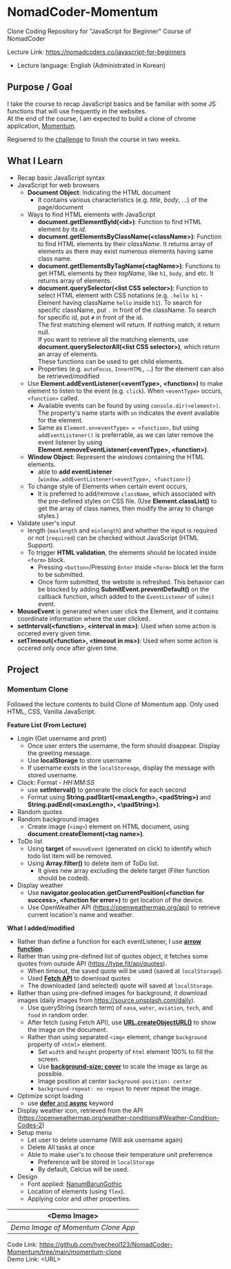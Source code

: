# NomadCoder-Momentum
Clone Coding Repository for "JavaScript for Beginner" Course of NomadCoder

Lecture Link: https://nomadcoders.co/javascript-for-beginners
- Lecture language: English (Administrated in Korean)


## Purpose / Goal

I take the course to recap JavaScript basics and be familiar with some JS functions that will use frequently in the websites.  
At the end of the course, I am expected to build a clone of chrome application, [Momentum](https://chrome.google.com/webstore/detail/momentum/laookkfknpbbblfpciffpaejjkokdgca).

Regisered to the [challenge](https://nomadcoders.co/faq/challenge/vanillajs) to finish the course in two weeks.


## What I Learn

- Recap basic JavaScript syntax
- JavaScript for web browsers
  - **Document Object**: Indicating the HTML document
    - It contains various characteristics (e.g. *title*, *body*, ...) of the page/document
  - Ways to find HTML elements with JavaScript
    - **document.getElementById(\<id>)**: Function to find HTML element by its *id*. 
    - **document.getElementsByClassName(\<className>)**: Function to find HTML elements by their *className*.
    It returns array of elements as there may exist numerous elements having same class name.
    - **document.getElementsByTagName(\<tagName>)**: Functions to get HTML elements by their *tagName*, like `h1`, `body`, and etc.
    It returns array of elements.
    - **document.querySelector(\<list CSS selector>)**: Function to select HTML element with CSS notations (e.g. `.hello h1` - Element having className `hello` inside `h1`).
    To search for specific className, put `.` in front of the className.
    To search for specific id, put `#` in front of the id.  
    The first matching element will return.
    If nothing match, it return null.  
    If you want to retrieve all the matching elements, use **document.querySelectorAll(\<list CSS selector>)**, which return an array of elements.  
    These functions can be used to get child elements.
    - Properties (e.g. `autoFocus`, `InnerHTML`, ...) for the element can also be retrieved/modified
  - Use **Element.addEventListener(\<eventType>, \<function>)** to make element to listen to the event (e.g. `click`).
  When `<eventType>` occurs, `<function>` called.
    - Available events can be found by using `console.dir(<element>)`.
    The property's name starts with `on` indicates the event available for the element.
    - Same as `Element.on<eventType> = <function>`, but using `addEventListener()` is preferrable, as we can later remove the event listener by using **Element.removeEventListener(\<eventType>, \<function>)**.
  - **Window Object**: Represent the windows containing the HTML elements.
    - able to **add eventListener** (`window.addEventListener(<eventType>, <function>)`)
  - To change style of Elements when certain event occurs,
    - It is preferred to add/remove `className`, which associated with the pre-defined styles on CSS file.
    (Use **Element.classList()** to get the array of class names, then modify the array to change styles.)
- Validate user's input
  - length (`maxlength` and `minlength`) and whether the input is required or not (`required`) can be checked without JavaScript (HTML Support).
  - To trigger **HTML validation**, the elements should be located inside `<form>` block.
    - Pressing `<button>`/Pressing `Enter` inside `<form>` block let the form to be submitted. 
    - Once form submitted, the website is refreshed.
    This behavior can be blocked by adding **SubmitEvent.preventDefault()** on the callback function, which added to the `EventListener` of `submit` event.
- **MouseEvent** is generated when user click the Element, and it contains coordinate information where the user clicked.
- **setInterval(\<function>, \<interval in ms>)**: Used when some action is occered every given time.
- **setTimeout(\<function>, \<timeout in ms>)**: Used when some action is occered only once after given time.


## Project

### Momentum Clone

Followed the lecture contents to build Clone of Momentum app. 
Only used HTML, CSS, Vanilla JavaScript.  

**Feature List (From Lecture)**  
- Login (Get username and print)
  - Once user enters the username, the form should disappear.
    Display the greeting message.
  - Use **localStorage** to store username
  - If username exists in the `localStoreage`, display the message with stored username.
- Clock: Format - *HH:MM:SS*
  - use **setInterval()** to generate the clock for each second
  - Format using **String.padStart(\<maxLength>, \<padString>)** and **String.padEnd(\<maxLength>, <\padString>)**.
- Random quotes
- Random background images
  - Create image (`<img>`) element on HTML document, using **document.createElement(\<tag name>)**.
- ToDo list
  - Using **target** of `mouseEvent` (generated on click) to identify which todo list item will be removed.
  - Using **Array.filter()** to delete item of ToDo list.
    - It gives new array excluding the delete target (Filter function should be coded).
- Display weather
  - Use **navigator.geolocation.getCurrentPosition(\<function for success>, \<function for error>)** to get location of the device.
  - Use OpenWeather API (https://openweathermap.org/api) to retrieve current location's name and weather.

**What I added/modified**  
- Rather than define a function for each eventListener, I use [**arrow function**](https://developer.mozilla.org/en-US/docs/Web/JavaScript/Reference/Functions/Arrow_functions).
- Rather than using pre-defined list of quotes object, it fetches some quotes from outside API (https://type.fit/api/quotes).
  - When timeout, the saved quote will be used (saved at `localStorage`).
  - Used [**Fetch API**](https://developer.mozilla.org/en-US/docs/Web/API/Fetch_API) to download quotes
  - The downloaded (and selected) quote will saved at `localStorage`.
- Rather than using pre-defined images for background, it download images (daily images from https://source.unsplash.com/daily).
  - Use queryString (search term) of `nasa`, `water`, `aviation`, `tech`, and `food` in random order.
  - After fetch (using Fetch API), use [**URL.createObjectURL()**](https://developer.mozilla.org/en-US/docs/Web/API/URL/createObjectURL) to show the image on the document.
  - Rather than using separated `<img>` element, change `background` property of `<html>` element.
    - Set `width` and `height` property of `html` element 100% to fill the screen.
    - Use [**background-size: cover**](https://developer.mozilla.org/en-US/docs/Web/CSS/background-size) to scale the image as large as possible.
    - Image position at center `background-position: center`
    - `background-repeat: no-repeat` to never repeat the image.
- Optimize script loading
  - use [**defer** and **async**](https://developer.mozilla.org/en-US/docs/Web/HTML/Element/script) keyword
- Display weather icon, retrieved from the API (https://openweathermap.org/weather-conditions#Weather-Condition-Codes-2)
- Setup menu
  - Let user to delete username (Will ask username again)
  - Delete All tasks at once
  - Able to make user's to choose their temperature unit preferrence
    - Preference will be stored in `localStorage`
    - By default, Celcius will be used.
- Design
  - Font applied: [NanumBarunGothic](https://github.com/moonspam/NanumBarunGothic)
  - Location of elements (using `flex`).
  - Applying color and other properties.

| \<Demo Image> | 
|:--:| 
| *Demo Image of Momentum Clone App* |

Code Link: https://github.com/hyecheol123/NomadCoder-Momentum/tree/main/momentum-clone   
Demo Link: \<URL>
